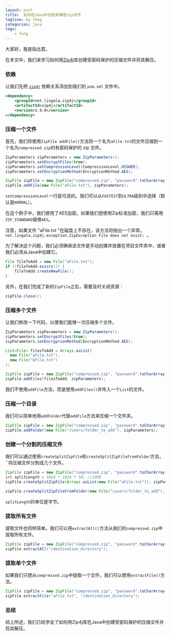 ```yaml
---
layout: post
title:  如何在Java中加密和解密zip文件
tagline: by feng
categories: java
tags: 
    - feng
---
```


大家好，我是指北君。

在本文中，我们来学习如何用[Zip4j](https://github.com/srikanth-lingala/zip4j)库创建受密码保护的压缩文件并将其解压。

<!--more-->

### 依赖

让我们先把 [`zip4j`](https://search.maven.org/search?q=g:%20net.lingala.zip4j%20a:zip4j) 依赖关系添加到我们的 `pom.xml` 文件中。

```xml
<dependency>
    <groupId>net.lingala.zip4j</groupId>
    <artifactId>zip4j</artifactId>
    <version>2.9.0</version>
</dependency>
```

### 压缩一个文件

首先，我们将使用`ZipFile addFile()`方法将一个名为`aFile.txt`的文件压缩到一个名为`compressed.zip`的有密码保护的 zip 文件。

```java
ZipParameters zipParameters = new ZipParameters();
zipParameters.setEncryptFiles(true);
zipParameters.setCompressionLevel(CompressionLevel.HIGHER);
zipParameters.setEncryptionMethod(EncryptionMethod.AES);

ZipFile zipFile = new ZipFile("compressed.zip", "password".toCharArray());
zipFile.addFile(new File("aFile.txt"), zipParameters);
```

`setCompressionLevel`一行是可选的。我们可以从`FASTEST`到`ULTRA`级别中选择（默认是`NORMAL`）。

在这个例子中，我们使用了AES加密。如果我们想使用Zip标准加密，我们只需用`ZIP_STANDARD`替换`AES`。

注意，如果文件 "aFile.txt "在磁盘上不存在，该方法将抛出一个异常。`net.lingala.zip4j.exception.ZipException File does not exist: …`

为了解决这个问题，我们必须确保该文件是手动创建并放置在项目文件夹中，或者我们必须从Java中创建它。

```java
File fileToAdd = new File("aFile.txt");
if (!fileToAdd.exists()) {
    fileToAdd.createNewFile();
}
```

另外，在我们完成了新的`ZipFile`之后，需要及时关闭资源：

```java
zipFile.close();
```

### 压缩多个文件

让我们修改一下代码，以便我们能够一次压缩多个文件。

```java
ZipParameters zipParameters = new ZipParameters();
zipParameters.setEncryptFiles(true);
zipParameters.setEncryptionMethod(EncryptionMethod.AES);

List<File> filesToAdd = Arrays.asList(
  new File("aFile.txt"),
  new File("bFile.txt")
);

ZipFile zipFile = new ZipFile("compressed.zip", "password".toCharArray());
zipFile.addFiles(filesToAdd, zipParameters);
```

我们不使用`addFile`方法，而是使用`addFiles()`并传入一个`List`的文件。

### 压缩一个目录

我们可以简单地用`addFolder`代替`addFile`方法来压缩一个文件夹。

```java
ZipFile zipFile = new ZipFile("compressed.zip", "password".toCharArray());
zipFile.addFolder(new File("/users/folder_to_add"), zipParameters);
```

### 创建一个分割的压缩文件

我们可以通过使用`createSplitZipFile`和`createSplitZipFileFromFolder`方法，``将压缩文件分割成几个文件。

```java
ZipFile zipFile = new ZipFile("compressed.zip", "password".toCharArray());
int splitLength = 1024 * 1024 * 10; //10MB
zipFile.createSplitZipFile(Arrays.asList(new File("aFile.txt")), zipParameters, true, splitLength);
```

```java
zipFile.createSplitZipFileFromFolder(new File("/users/folder_to_add"), zipParameters, true, splitLength);
```

`splitLength`的单位是字节。

### 提取所有文件

提取文件也同样简单。我们可以用`extractAll()`方法从我们的`compressed.zip`中提取所有文件。

```java
ZipFile zipFile = new ZipFile("compressed.zip", "password".toCharArray());
zipFile.extractAll("/destination_directory");
```

### 提取单个文件

如果我们只想从`compressed.zip`中提取一个文件，我们可以使用`extractFile()`方法。

```java
ZipFile zipFile = new ZipFile("compressed.zip", "password".toCharArray());
zipFile.extractFile("aFile.txt", "/destination_directory");
```

### 总结

综上所述，我们已经学会了如何用Zip4j库在Java中创建受密码保护的压缩文件并将其解压。
